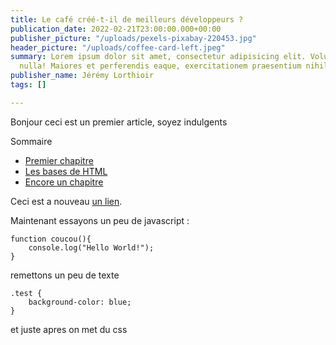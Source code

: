 ```yaml
---
title: Le café créé-t-il de meilleurs développeurs ?
publication_date: 2022-02-21T23:00:00.000+00:00
publisher_picture: "/uploads/pexels-pixabay-220453.jpg"
header_picture: "/uploads/coffee-card-left.jpeg"
summary: Lorem ipsum dolor sit amet, consectetur adipisicing elit. Voluptatibus quia,
  nulla! Maiores et perferendis eaque, exercitationem praesentium nihil.
publisher_name: Jérémy Lorthioir
tags: []

---
```

Bonjour ceci est un premier article, soyez indulgents

<div class="blog-post-summary"> <p class="summary-title">Sommaire</p> <ul class="summary-container"> <li> <a href="#link1">Premier chapitre</a> </li> <li> <a href="#">Les bases de HTML</a> </li> <li> <a href="#">Encore un chapitre</a> </li> </ul> </div>

Ceci est a nouveau [un lien](google.fr "un lien encore").

Maintenant essayons un peu de javascript :

    function coucou(){
    	console.log("Hello World!");
    }

remettons un peu de texte

    .test {
    	background-color: blue; 
    }

et juste apres on met du css